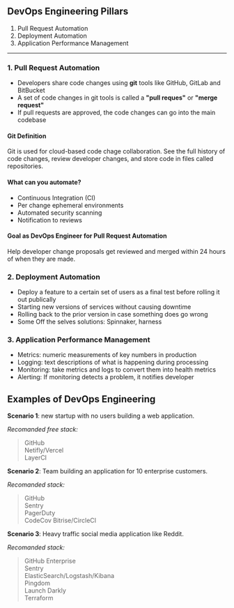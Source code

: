 ## DevOps Engineering Pillars

1. Pull Request Automation
2. Deployment Automation
3. Application Performance Management

---

### 1. Pull Request Automation

- Developers share code changes using **git** tools like GitHub, GitLab and BitBucket
- A set of code changes in git tools is called a **"pull reques"** or **"merge request"**
- If pull requests are approved, the code changes can go into the main codebase

#### Git Definition

Git is used for cloud-based code chage collaboration. See the full history of code changes, review developer changes, and store code in files called repositories.

#### What can you automate?

- Continuous Integration (CI)
- Per change ephemeral environments
- Automated security scanning
- Notification to reviews

#### Goal as DevOps Engineer for Pull Request Automation

Help developer change proposals get reviewed and merged within 24 hours of when they are made.

### 2. Deployment Automation

- Deploy a feature to a certain set of users as a final test before rolling it out publically
- Starting new versions of services without causing downtime
- Rolling back to the prior version in case something does go wrong
- Some Off the selves solutions: Spinnaker, harness

### 3. Application Performance Management

- Metrics: numeric measurements of key numbers in production
- Logging: text descriptions of what is happening during processing
- Monitoring: take metrics and logs to convert them into health metrics
- Alerting: If monitoring detects a problem, it notifies developer

## Examples of DevOps Engineering

**Scenario 1**: new startup with no users building a web application.

_Recomanded free stack:_

> GitHub  
>  Netifly/Vercel  
>  LayerCI

**Scenario 2**: Team building an application for 10 enterprise customers.

_Recomanded stack:_

> GitHub  
> Sentry  
> PagerDuty  
> CodeCov
> Bitrise/CircleCI

**Scenario 3**: Heavy traffic social media application like Reddit.

_Recomanded stack:_

> GitHub Enterprise  
> Sentry  
> ElasticSearch/Logstash/Kibana  
> Pingdom  
> Launch Darkly  
> Terraform
